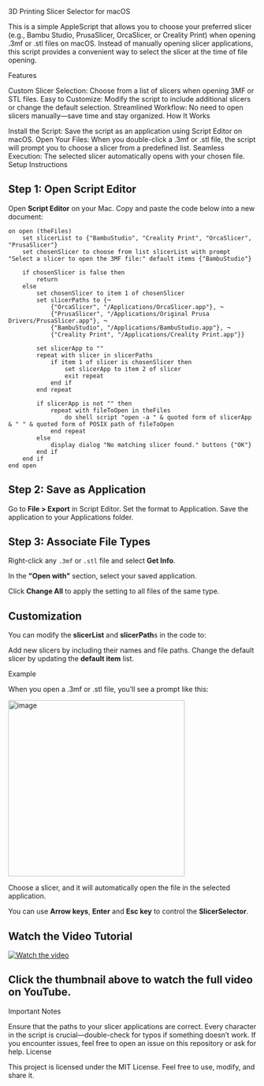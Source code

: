 3D Printing Slicer Selector for macOS

This is a simple AppleScript that allows you to choose your preferred slicer (e.g., Bambu Studio, PrusaSlicer, OrcaSlicer, or Creality Print) when opening .3mf or .stl files on macOS. Instead of manually opening slicer applications, this script provides a convenient way to select the slicer at the time of file opening.

Features

Custom Slicer Selection: Choose from a list of slicers when opening 3MF or STL files.
Easy to Customize: Modify the script to include additional slicers or change the default selection.
Streamlined Workflow: No need to open slicers manually—save time and stay organized.
How It Works

Install the Script: Save the script as an application using Script Editor on macOS.
Open Your Files: When you double-click a .3mf or .stl file, the script will prompt you to choose a slicer from a predefined list.
Seamless Execution: The selected slicer automatically opens with your chosen file.
Setup Instructions

## Step 1: Open Script Editor
Open **Script Editor** on your Mac.
Copy and paste the code below into a new document:

```applescript
on open (theFiles)
    set slicerList to {"BambuStudio", "Creality Print", "OrcaSlicer", "PrusaSlicer"}
    set chosenSlicer to choose from list slicerList with prompt "Select a slicer to open the 3MF file:" default items {"BambuStudio"}
    
    if chosenSlicer is false then
        return
    else
        set chosenSlicer to item 1 of chosenSlicer
        set slicerPaths to {¬
            {"OrcaSlicer", "/Applications/OrcaSlicer.app"}, ¬
            {"PrusaSlicer", "/Applications/Original Prusa Drivers/PrusaSlicer.app"}, ¬
            {"BambuStudio", "/Applications/BambuStudio.app"}, ¬
            {"Creality Print", "/Applications/Creality Print.app"}}
        
        set slicerApp to ""
        repeat with slicer in slicerPaths
            if item 1 of slicer is chosenSlicer then
                set slicerApp to item 2 of slicer
                exit repeat
            end if
        end repeat
        
        if slicerApp is not "" then
            repeat with fileToOpen in theFiles
                do shell script "open -a " & quoted form of slicerApp & " " & quoted form of POSIX path of fileToOpen
            end repeat
        else
            display dialog "No matching slicer found." buttons {"OK"}
        end if
    end if
end open
```


## Step 2: Save as Application
Go to **File > Export** in Script Editor.
Set the format to Application.
Save the application to your Applications folder.

## Step 3: Associate File Types
Right-click any `.3mf` or `.stl` file and select **Get Info**.

In the **"Open with"** section, select your saved application.

Click **Change All** to apply the setting to all files of the same type.


## Customization

You can modify the **slicerList** and **slicerPath**s in the code to:

Add new slicers by including their names and file paths.
Change the default slicer by updating the **default item** list.


Example

When you open a .3mf or .stl file, you’ll see a prompt like this:

<img width="358" alt="image" src="https://github.com/user-attachments/assets/126beea4-b458-4049-a876-98899e12b7f6" />

Choose a slicer, and it will automatically open the file in the selected application.

You can use **Arrow keys**, **Enter** and **Esc key** to control the **SlicerSelector**. 


## Watch the Video Tutorial

[![Watch the video](https://img.youtube.com/vi/8X2VNFbOyAQ/0.jpg)](https://youtu.be/8X2VNFbOyAQ)

## Click the thumbnail above to watch the full video on YouTube.



Important Notes

Ensure that the paths to your slicer applications are correct.
Every character in the script is crucial—double-check for typos if something doesn’t work.
If you encounter issues, feel free to open an issue on this repository or ask for help.
License

This project is licensed under the MIT License. Feel free to use, modify, and share it.

